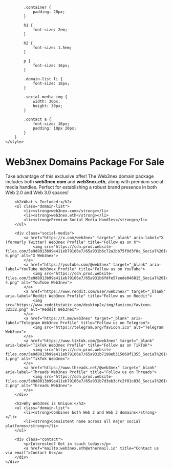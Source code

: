             .container {
                padding: 20px;
            }

            h1 {
                font-size: 2em;
            }

            h2 {
                font-size: 1.5em;
            }

            p {
                font-size: 16px;
            }

            .domain-list li {
                font-size: 18px;
            }

            .social-media img {
                width: 30px;
                height: 30px;
            }

            .contact a {
                font-size: 16px;
                padding: 10px 20px;
            }
        }
    </style>
</head>

<body>
    <div class="container">
        <h1>Web3nex Domains Package For Sale</h1>
        <p>Take advantage of this exclusive offer! The Web3nex domain package includes both <strong>web3nex.com</strong> and <strong>web3nex.eth</strong>, along with premium social media handles. Perfect for establishing a robust brand presence in both Web 2.0 and Web 3.0 spaces!</p>

        <h2>What's Included:</h2>
        <ul class="domain-list">
            <li><strong>web3nex.com</strong></li>
            <li><strong>web3nex.eth</strong></li>
            <li><strong>Premium Social Media Handles</strong></li>
        </ul>

        <div class="social-media">
            <a href="https://x.com/web3nex" target="_blank" aria-label="X (formerly Twitter) Web3nex Profile" title="Follow us on X">
                <img src="https://cdn.prod.website-files.com/5e9d8013b99e411eb79106e7/65a931b6c72a2bb75f0d3f8a_Social%20Icons-6.png" alt="X Web3nex">
            </a>
            <a href="https://youtube.com/@web3nex" target="_blank" aria-label="YouTube Web3nex Profile" title="Follow us on YouTube">
                <img src="https://cdn.prod.website-files.com/5e9d8013b99e411eb79106e7/65a931b6fdfe57eede046815_Social%20Icons-4.png" alt="YouTube Web3nex">
            </a>
            <a href="https://www.reddit.com/user/web3nex/" target="_blank" aria-label="Reddit Web3nex Profile" title="Follow us on Reddit">
                <img src="https://www.redditstatic.com/desktop2x/img/favicon/favicon-32x32.png" alt="Reddit Web3nex">
            </a>
            <a href="https://t.me/web3nex" target="_blank" aria-label="Telegram Web3nex Profile" title="Follow us on Telegram">
                <img src="https://telegram.org/favicon.ico" alt="Telegram Web3nex">
            </a>
            <a href="https://www.tiktok.com/@web3nex" target="_blank" aria-label="TikTok Web3nex Profile" title="Follow us on TikTok">
                <img src="https://cdn.prod.website-files.com/5e9d8013b99e411eb79106e7/65a931b7198eb315069f1355_Social%20Icons-1.png" alt="TikTok Web3nex">
            </a>
            <a href="https://www.threads.net/@web3nex" target="_blank" aria-label="Threads Web3nex Profile" title="Follow us on Threads">
                <img src="https://cdn.prod.website-files.com/5e9d8013b99e411eb79106e7/65a931b7d3eb3cfc2f01c038_Social%20Icons-2.png" alt="Threads Web3nex">
            </a>
        </div>

        <h2>Why Web3nex is Unique:</h2>
        <ul class="domain-list">
            <li><strong>Combines both Web 2 and Web 3 domains</strong></li>
            <li><strong>Consistent name across all major social platforms</strong></li>
        </ul>
        
        <div class="contact">
            <p>Interested? Get in touch today:</p>
            <a href="mailto:web3nex.eth@ethermail.io" title="Contact us via email">Contact Us</a>
        </div>
    </div>
</body>

</html>
